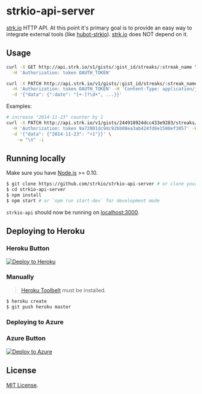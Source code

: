 # strkio-api-server

[strk.io](http://strk.io/) HTTP API. At this point it's primary goal is to
provide an easy way to integrate external tools (like [hubot-strkio](https://github.com/strkio/hubot-strkio)).
[strk.io](http://strk.io/) does NOT depend on it.

## Usage

```sh
curl -X GET http://api.strk.io/v1/gists/:gist_id/streaks/:streak_name \
  -H 'Authorization: token OAUTH_TOKEN'

curl -X PATCH http://api.strk.io/v1/gists/:gist_id/streaks/:streak_name \
  -H 'Authorization: token OAUTH_TOKEN' -H 'Content-Type: application/json' \
  -d '{"data": {":date": "[+-]?\d+", ...}}'
```

Examples:

```sh
# increase "2014-11-23" counter by 1
curl -X PATCH http://api.strk.io/v1/gists/244918924dcc433e9283/streaks/1 \
  -H 'Authorization: token 9a72001dc9dc92bb08ea3ab424fd8e1500ef3057' -H 'Content-Type: application/json' \
  -d '{"data": {"2014-11-23": "+1"}}' \
    -w "\n" -i
```

## Running locally

Make sure you have [Node.js](http://nodejs.org/) >= 0.10.

```sh
$ git clone https://github.com/strkio/strkio-api-server # or clone your own fork
$ cd strkio-api-server
$ npm install
$ npm start # or `npm run start-dev` for development mode
```

`strkio-api` should now be running on [localhost:3000](http://localhost:3000/).

## Deploying to Heroku

### Heroku Button

[![Deploy to Heroku](https://www.herokucdn.com/deploy/button.png)](https://heroku.com/deploy)

### Manually
 
> [Heroku Toolbelt](https://toolbelt.heroku.com/) must be installed.

```sh
$ heroku create
$ git push heroku master
```

### Deploying to Azure

### Azure Button

[![Deploy to Azure](http://azuredeploy.net/deploybutton.png)](https://azuredeploy.net/)

## License

[MIT License](http://opensource.org/licenses/mit-license.php).
